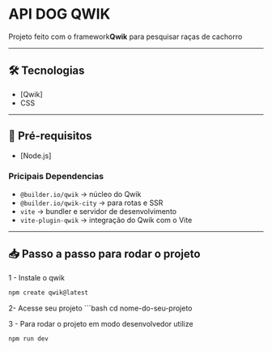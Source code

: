 # API DOG QWIK

Projeto feito com  o framework**Qwik** para pesquisar raças de cachorro 

---

## 🛠 Tecnologias

- [Qwik] 
- CSS  

---

## 🚀 Pré-requisitos

- [Node.js] 

### Pricipais Dependencias 

- `@builder.io/qwik` → núcleo do Qwik  
- `@builder.io/qwik-city` → para rotas e SSR  
- `vite` → bundler e servidor de desenvolvimento  
- `vite-plugin-qwik` → integração do Qwik com o Vite


---

## 📥 Passo a passo para rodar o projeto

1 - Instale o qwik 
   ```bash
npm create qwik@latest
 ```

   2- Acesse seu projeto
      ```bash
   cd nome-do-seu-projeto
      


   3 - Para rodar o projeto em modo desenvolvedor utilize 
 ```bash
npm run dev
```
